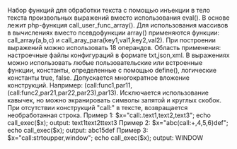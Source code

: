Набор функций для обработки текста с помощью инъекции в тело текста произвольных выражений вместо использования eval().
В основе лежит php-функция call_user_func_array(). Для использования массивов в вычислениях вместо псевдофункции array() применяются функции: call_array(a,b,c) и call_aray_para(key1,val1,key2,val2). При построении выражений можно 
использовать 18 операндов.
Область применения: настроечные файлы конфигураций в формате txt,json,xml. В выражениях можно использовать любые пользовательские или встроенные функции, константы, определенные с помощью define(), логические константы true, false. Допускается многократное вложение конструкций. Например: (call:func1,par11,(call:func2,par21,par22,par23),par13).
Исключается использование кавычек, но можно экранировать символы запятой и круглых скобок. При отсутствии конструкций
"call:" в тексте, возвращается необработанная строка.
Пример 1:
$x="call:.text1,text2,text3";
echo call_exec($x);
output:
text1text2ttext3
Пример 2:
$x="abc(call:+,4,5,6)def";
echo call_exec($x);
output:
abc15def
Пример 3:
$x="call:strtoupper,window";
echo call_exec($x);
output:
WINDOW
